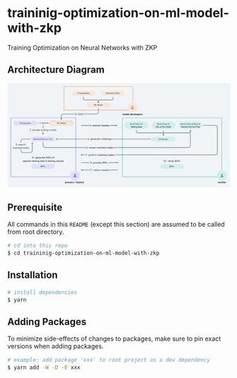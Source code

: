 # traininig-optimization-on-ml-model-with-zkp

Training Optimization on Neural Networks with ZKP

## Architecture Diagram

![Architecture Diagram](./docs/arch-diagram.png "architecture diagram")

## Prerequisite

All commands in this `README` (except this section) are assumed to be called from root directory.

```sh
# cd into this repo
$ cd traininig-optimization-on-ml-model-with-zkp
```

## Installation

```sh
# install dependencies
$ yarn
```

## Adding Packages

To minimize side-effects of changes to packages, make sure to pin exact versions when adding packages.

```sh
# example: add package 'xxx' to root project as a dev dependency 
$ yarn add -W -D -E xxx
```
